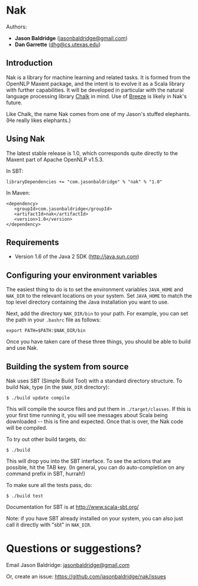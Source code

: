 # Nak

Authors: 
* **Jason Baldridge** (jasonbaldridge@gmail.com)
* **Dan Garrette** (dhg@cs.utexas.edu)

## Introduction

Nak is a library for machine learning and related tasks. It is formed from the OpenNLP Maxent package, and the intent is to evolve it as a Scala library with further capabilities. It will be developed in particular with the natural language processing library [Chalk](https://github.com/scalanlp/chalk) in mind. Use of [Breeze](https://github.com/scalanlp/breeze) is likely in Nak's future.

Like Chalk, the name Nak comes from one of my Jason's stuffed elephants. (He really likes elephants.)

## Using Nak

The latest stable release is 1.0, which corresponds quite directly to the Maxent part of Apache OpenNLP v1.5.3. 

In SBT:

    libraryDependencies += "com.jasonbaldridge" % "nak" % "1.0"

In Maven:

    <dependency>
       <groupId>com.jasonbaldridge</groupId>
       <artifactId>nak</artifactId>
       <version>1.0</version>
    </dependency>

## Requirements

* Version 1.6 of the Java 2 SDK (http://java.sun.com)

## Configuring your environment variables

The easiest thing to do is to set the environment variables `JAVA_HOME`
and `NAK_DIR` to the relevant locations on your system. Set `JAVA_HOME`
to match the top level directory containing the Java installation you
want to use.

Next, add the directory `NAK_DIR/bin` to your path. For example, you
can set the path in your `.bashrc` file as follows:

	export PATH=$PATH:$NAK_DIR/bin

Once you have taken care of these three things, you should be able to
build and use Nak.


## Building the system from source

Nak uses SBT (Simple Build Tool) with a standard directory
structure.  To build Nak, type (in the `$NAK_DIR` directory):

	$ ./build update compile

This will compile the source files and put them in
`./target/classes`. If this is your first time running it, you will see
messages about Scala being downloaded -- this is fine and
expected. Once that is over, the Nak code will be compiled.

To try out other build targets, do:

	$ ./build

This will drop you into the SBT interface. To see the actions that are
possible, hit the TAB key. (In general, you can do auto-completion on
any command prefix in SBT, hurrah!)

To make sure all the tests pass, do:

	$ ./build test

Documentation for SBT is at <http://www.scala-sbt.org/>

Note: if you have SBT already installed on your system, you can
also just call it directly with "sbt" in `NAK_DIR`.


# Questions or suggestions?

Email Jason Baldridge: <jasonbaldridge@gmail.com>

Or, create an issue: <https://github.com/jasonbaldridge/nak/issues>


